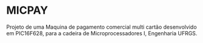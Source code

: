 # MICPAY

Projeto de uma Maquina de pagamento comercial multi cartão desenvolvido em PIC16F628, para a cadeira de Microprocessadores I, Engenharia UFRGS.
